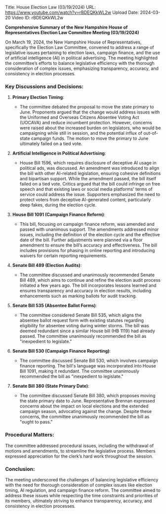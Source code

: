 Title: House Election Law (03/19/2024)
URL: https://www.youtube.com/watch?v=rBDEQKkWL2w
Upload Date: 2024-03-20
Video ID: rBDEQKkWL2w

**Comprehensive Summary of the New Hampshire House of Representatives Election Law Committee Meeting (03/19/2024)**

On March 19, 2024, the New Hampshire House of Representatives, specifically the Election Law Committee, convened to address a range of legislative issues pertaining to election laws, campaign finance, and the use of artificial intelligence (AI) in political advertising. The meeting highlighted the committee’s efforts to balance legislative efficiency with the thorough consideration of complex issues, emphasizing transparency, accuracy, and consistency in election processes.

### Key Discussions and Decisions:

1. **Primary Election Timing**:
   - The committee debated the proposal to move the state primary to June. Proponents argued that the change would address issues with the Uniformed and Overseas Citizens Absentee Voting Act (UOCAVA) and reduce incumbent protection. However, concerns were raised about the increased burden on legislators, who would be campaigning while still in session, and the potential influx of out-of-state campaign funds. The motion to move the primary to June ultimately failed on a tied vote.

2. **Artificial Intelligence in Political Advertising**:
   - House Bill 1596, which requires disclosure of deceptive AI usage in political ads, was discussed. An amendment was introduced to align the bill with other AI-related legislation, ensuring cohesive definitions and bipartisan support. While the amendment passed, the bill itself failed on a tied vote. Critics argued that the bill could infringe on free speech and that existing laws or social media platforms' terms of service could address the issue. Supporters emphasized the need to protect voters from deceptive AI-generated content, particularly deep fakes, during the election cycle.

3. **House Bill 1091 (Campaign Finance Reform)**:
   - This bill, focusing on campaign finance reform, was amended and passed with unanimous support. The amendments addressed minor issues, including the definition of the election cycle and the effective date of the bill. Further adjustments were planned via a floor amendment to ensure the bill’s accuracy and effectiveness. The bill includes provisions for phasing in online reporting and introducing waivers for certain reporting requirements.

4. **Senate Bill 489 (Election Audits)**:
   - The committee discussed and unanimously recommended Senate Bill 489, which aims to continue and refine the election audit process initiated a few years ago. The bill incorporates lessons learned and ensures transparency and accuracy in election results, including enhancements such as marking ballots for audit tracking.

5. **Senate Bill 535 (Absentee Ballot Forms)**:
   - The committee considered Senate Bill 535, which aligns the absentee ballot request form with existing statutes regarding eligibility for absentee voting during winter storms. The bill was deemed redundant since a similar House bill (HB 1119) had already passed. The committee unanimously recommended the bill as "inexpedient to legislate."

6. **Senate Bill 530 (Campaign Finance Reporting)**:
   - The committee discussed Senate Bill 530, which involves campaign finance reporting. The bill's language was incorporated into House Bill 1091, making it redundant. The committee unanimously recommended the bill as "inexpedient to legislate."

7. **Senate Bill 380 (State Primary Date)**:
   - The committee discussed Senate Bill 380, which proposes moving the state primary date to June. Representative Brennan expressed concerns about the impact on local elections and the extended campaign season, advocating against the change. Despite these concerns, the committee unanimously recommended the bill as "ought to pass."

### Procedural Matters:
The committee addressed procedural issues, including the withdrawal of motions and amendments, to streamline the legislative process. Members expressed appreciation for the clerk’s hard work throughout the session.

### Conclusion:
The meeting underscored the challenges of balancing legislative efficiency with the need for thorough consideration of complex issues like election timing, AI regulation, and campaign finance reform. The committee aimed to address these issues while respecting the time constraints and priorities of its members, ultimately striving to enhance transparency, accuracy, and consistency in election processes.
